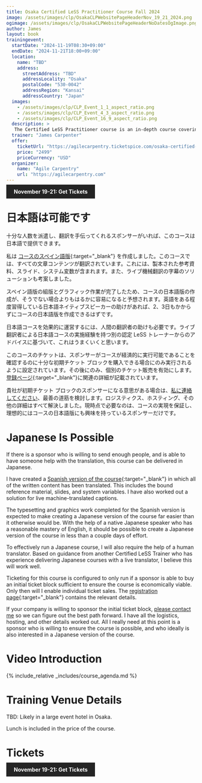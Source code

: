 ```yaml
---
title: Osaka Certified LeSS Practitioner Course Fall 2024
image: /assets/images/clp/OsakaCLPWebsitePageHeaderNov_19_21_2024.png
ogimage: /assets/images/clp/OsakaCLPWebsitePageHeaderNoDatesOgImage.png
author: James
layout: book
trainingevent:
  startDate: "2024-11-19T08:30+09:00"
  endDate: "2024-11-21T18:00+09:00"
  location:
    name: "TBD"
    address:
      streetAddress: "TBD"
      addressLocality: "Osaka"
      postalCode: "530-0042"
      addressRegion: "Kansai"
      addressCountry: "Japan"
  images:
    - /assets/images/clp/CLP_Event_1_1_aspect_ratio.png
    - /assets/images/clp/CLP_Event_4_3_aspect_ratio.png
    - /assets/images/clp/CLP_Event_16_9_aspect_ratio.png
  description: >
   The Certified LeSS Practitioner course is an in-depth course covering the LeSS principles, framework and rules, and guides. It provides essential information for adopting and improving LeSS to your product development group. The course contains an overview of LeSS, stories on LeSS adoptions, exercises and extensive LeSS Q&A to ensure we discuss the topics most of interest to the participants.
  trainer: "James Carpenter"
  offer:
    ticketUrl: "https://agilecarpentry.ticketspice.com/osaka-certified-less-practitioner-fall-2024"
    price: "2499"
    priceCurrency: "USD"
  organizer:
    name: "Agile Carpentry"
    url: "https://agilecarpentry.com"
---
```


<a class="wx-button" href="https://agilecarpentry.ticketspice.com/osaka-certified-less-practitioner-fall-2024" style="background:rgba(36,36,36,1);color:white;padding:10px 20px;text-decoration:none;font-weight:bold;" target="_blank">November 19-21: Get Tickets</a>


# 日本語は可能です

十分な人数を派遣し、翻訳を手伝ってくれるスポンサーがいれば、このコースは日本語で提供できます。

私は [コースのスペイン語版]({{site.baseurl}}/clp/sp_global/){:target="_blank"} を作成しました。このコースでは、すべての文章コンテンツが翻訳されています。これには、製本された参考資料、スライド、システム変数が含まれます。また、ライブ機械翻訳の字幕のソリューションも考案しました。

スペイン語版の組版とグラフィック作業が完了したため、コースの日本語版の作成が、そうでない場合よりもはるかに容易になると予想されます。英語をある程度習得している日本語ネイティブスピーカーの助けがあれば、2、3日もかからずにコースの日本語版を作成できるはずです。

日本語コースを効果的に運営するには、人間の翻訳者の助けも必要です。ライブ翻訳者による日本語コースの実施経験を持つ別の認定 LeSS トレーナーからのアドバイスに基づいて、これはうまくいくと思います。

このコースのチケットは、スポンサーがコースが経済的に実行可能であることを確認するのに十分な初期チケット ブロックを購入できる場合にのみ実行されるように設定されています。その後にのみ、個別のチケット販売を有効にします。[登録ページ](https://agilecarpentry.ticketspice.com/osaka-certified-less-practitioner-fall-2024){:target="_blank"}に関連の詳細が記載されています。

貴社が初期チケット ブロックのスポンサーになる意思がある場合は、[私に連絡してください](mailto:james@agilecarpentry.com)、最善の道筋を検討します。ロジスティクス、ホスティング、その他の詳細はすべて解決しました。現時点で必要なのは、コースの実現を保証し、理想的にはコースの日本語版にも興味を持っているスポンサーだけです。

# Japanese Is Possible

If there is a sponsor who is willing to send enough people, and is able to have someone help with the translation, this course can be delivered in Japanese.

I have created a [Spanish version of the course]({{site.baseurl}}/clp/sp_global/){:target="_blank"} in which all of the written content has been translated. This includes the bound reference material, slides, and system variables. I have also worked out a solution for live machine-translated captions. 

The typesetting and graphics work completed for the Spanish version is expected to make creating a Japanese version of the course far easier than it otherwise would be. With the help of a native Japanese speaker who has a reasonable mastery of English, it should be possible to create a Japanese version of the course in less than a couple days of effort.

To effectively run a Japanese course, I will also require the help of a human translator. Based on guidance from another Certified LeSS Trainer who has experience delivering Japanese courses with a live translator, I believe this will work well.

Ticketing for this course is configured to only run if a sponsor is able to buy an initial ticket block sufficient to ensure the course is economically viable. Only then will I enable individual ticket sales. The [registration page](https://agilecarpentry.ticketspice.com/osaka-certified-less-practitioner-fall-2024){:target="_blank"} contains the relevant details.

If your company is willing to sponsor the initial ticket block, [please contact me](mailto:james@agilecarpentry.com) so we can figure out the best path forward. I have all the logistics, hosting, and other details worked out. All I really need at this point is a sponsor who is willing to ensure the course is possible, and who ideally is also interested in a Japanese version of the course.

# Video Introduction

{% include_relative _includes/course_agenda.md %}


# Training Venue Details

TBD: Likely in a large event hotel in Osaka.

Lunch is included in the price of the course.

# Tickets

<a class="wx-button" href="https://agilecarpentry.ticketspice.com/osaka-certified-less-practitioner-fall-2024" style="background:rgba(36,36,36,1);color:white;padding:10px 20px;text-decoration:none;font-weight:bold;" target="_blank">November 19-21: Get Tickets</a>



